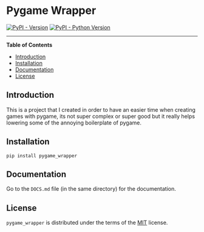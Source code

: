 # Pygame Wrapper

[![PyPI - Version](https://img.shields.io/pypi/v/pygame_wrapper.svg)](https://pypi.org/project/pygame_wrapper)
[![PyPI - Python Version](https://img.shields.io/pypi/pyversions/pygame_wrapper.svg)](https://pypi.org/project/pygame_wrapper)

-----

**Table of Contents**

- [Introduction](#introduction)
- [Installation](#installation)
- [Documentation](#documentation)
- [License](#license)

## Introduction

This is a project that I created in order to have an easier time when creating games with pygame, its not super complex or super good but it really helps lowering some of the annoying boilerplate of pygame.

## Installation

```console
pip install pygame_wrapper
```

## Documentation

Go to the `DOCS.md` file (in the same directory) for the documentation.

## License

`pygame_wrapper` is distributed under the terms of the [MIT](https://spdx.org/licenses/MIT.html) license.
